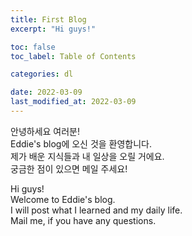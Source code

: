 ```yaml
---
title: First Blog
excerpt: "Hi guys!"

toc: false
toc_label: Table of Contents

categories: dl

date: 2022-03-09
last_modified_at: 2022-03-09
---
```


안녕하세요 여러분!<br>
Eddie's blog에 오신 것을 환영합니다.<br>
제가 배운 지식들과 내 일상을 오릴 거에요.<br>
궁금한 점이 있으면 메일 주세요!<br>

Hi guys!  
Welcome to Eddie's blog.  
I will post what I learned and my daily life.  
Mail me, if you have any questions.
